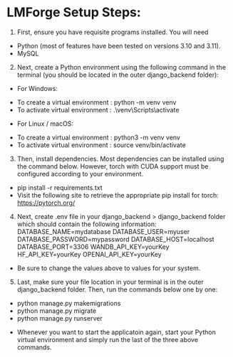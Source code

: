 # LMForge Setup Steps:

1. First, ensure you have requisite programs installed. You will need 

* Python (most of features have been tested on versions 3.10 and 3.11).
* MySQL 

2. Next, create a Python environment using the following command in the terminal (you should be located in the outer django_backend folder):

* For Windows:
- To create a virtual environment : python -m venv venv
- To activate virtual environment : .\venv\Scripts\activate

* For Linux / macOS:
- To create a virtual environment : python3 -m venv venv
- To activate virtual environment : source venv/bin/activate

3. Then, install dependencies. Most dependencies can be installed using the command below. However, torch with CUDA support must be configured according to your environment.
- pip install -r requirements.txt
- Visit the following site to retrieve the appropriate pip install for torch: https://pytorch.org/

4. Next, create .env file in your django_backend > django_backend folder which should contain the following information:
    DATABASE_NAME=mydatabase 
    DATABASE_USER=myuser
    DATABASE_PASSWORD=mypassword
    DATABASE_HOST=localhost
    DATABASE_PORT=3306
    WANDB_API_KEY=yourKey
    HF_API_KEY=yourKey
    OPENAI_API_KEY=yourKey
- Be sure to change the values above to values for your system. 

5. Last, make sure your file location in your terminal is in the outer django_backend folder. Then, run the commands below one by one:
- python manage.py makemigrations
- python manage.py migrate
- python manage.py runserver

* Whenever you want to start the applicatoin again, start your Python virtual environment and simply run the last of the three above commands.